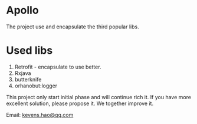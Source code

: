# Apollo
The project use and encapsulate the third popular libs.

# Used libs
1. Retrofit - encapsulate to use better.
2. Rxjava
3. butterknife
4. orhanobut:logger

This project only start initial phase and will continue rich it. 
If you have more excellent solution, please propose it. We together improve it.

Email: kevens.hao@qq.com

